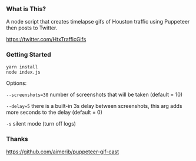 ### What is This?

A node script that creates timelapse gifs of Houston traffic using Puppeteer then posts to Twitter.

https://twitter.com/HtxTrafficGifs

### Getting Started

```
yarn install
node index.js
```

Options:

`--screenshots=30` number of screenshots that will be taken (default = 10)

`--delay=5` there is a built-in 3s delay between screenshots, this arg adds more seconds to the delay (default = 0)

`-s` silent mode (turn off logs)

### Thanks
https://github.com/aimerib/puppeteer-gif-cast
